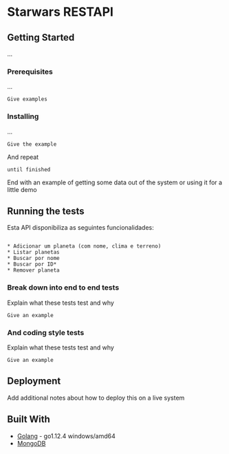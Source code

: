# Starwars RESTAPI 


## Getting Started

...

### Prerequisites

...

```
Give examples
```

### Installing

...


```
Give the example
```

And repeat

```
until finished
```

End with an example of getting some data out of the system or using it for a little demo

## Running the tests

Esta API disponibiliza as seguintes funcionalidades:

```

* Adicionar um planeta (com nome, clima e terreno)
* Listar planetas
* Buscar por nome
* Buscar por ID*
* Remover planeta

```

### Break down into end to end tests

Explain what these tests test and why

```
Give an example
```

### And coding style tests

Explain what these tests test and why

```
Give an example
```

## Deployment

Add additional notes about how to deploy this on a live system

## Built With

* [Golang](http://golang.org/) - go1.12.4 windows/amd64
* [MongoDB](www.mongodb.com)

